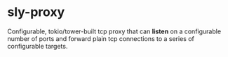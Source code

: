 # sly-proxy

Configurable, tokio/tower-built tcp proxy that can __listen__ on a configurable number
of ports and forward plain tcp connections to a series of configurable targets.
